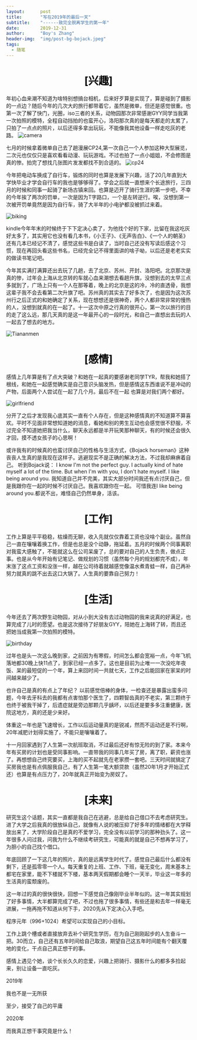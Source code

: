 ```yaml
---
layout:      post
title:       "写在2019年的最后一天"
subtitle:    "------致完全脱离学生的第一年"
date:        2019-12-31
author:      "Boy's Zhang"
header-img:  "img/post-bg-bojack.jpeg"
tags:
  - 随笔
---
```




<h1 style="color:black;text-align:center;" >[兴趣]</h1>



年初心血来潮不知道为啥特别想搞台相机，后来好歹算是实现了，算是碰到了摄影的一点边？随后今年的几次大的旅行都带着它，虽然是微单，但还是感觉很重。也第一次了解了快门，光圈，iso三者的关系，动物园那次非常感谢GYY同学当我第一次拍照的模特，全程自动挡拍的也蛮开心，洛阳那次真的是每天都走的太累了，只拍了一点点的照片，以后还得多拿出玩玩，不能像我其他设备一样走吃灰的老路。
![camera](/img/in-post/2019-12-31-years-summury/camera.jpg)

七月的时候拿着微单自己去了趟漫展CP24,第一次自己一个人参加这种大型展览，二次元也仅仅只是喜欢看看动漫、玩玩游戏。不过也拍了一点小姐姐，不会修图是真的惨。拍完了想找几张图片发发都找不到合适的。
![cp24](/img/in-post/2019-12-31-years-summury/cp24.jpg)

今年把电动车换成了自行车，锻炼的同时也算是发展下兴趣，活了20几年直到大学快毕业才学会自行车的我也是够够得了。学会之后就一直想来个长途旅行，三四月的时候和同事一起骑了新场古镇来回。也算是迈开了骑行生涯的第一步吧，不幸的今年挨了两次的罚单，一次是因为T字路口，一个是左转逆行。唉，没想到第一次被开罚单竟然是因为自行车，骑了大半年的小电驴都没被抓过来着。

![biking](/img/in-post/2019-12-31-years-summury/biking.jpg)

kindle今年年末的时候终于下下定决心卖了，为他找个好的下家，比留在我这吃灰好太多了，其实用它也没有看几本书，《小王子》、《无声告白》、《一个人的朝圣》还有几本已经记不清了，感觉这些书是白读了，当时自己还没有写读后感这个习惯，现在再回头看这些书名，已经完全记不得里面讲的啥子呦，以后还是老老实实的做读书笔记吧。


今年其实满打满算还出去玩了几趟，去了北京、苏州、开封、洛阳吧。北京那次是真的惨，过年会上海从北京转的车就心血来潮想去看趟升旗，没想到去的太早三点多就到了，广场上只有一个人在那等着，晚上的北京是这的冷，冷的直透骨，我想这辈子我不会去看第二次升旗了吧。苏州真的其实去了好多次了，也是因为这次苏州行之后正式的和她确定了关系，现在想想还是很神奇，两个人都非常非常的慢热的人，没想到就真的在一起了。十一这次中原之行真的很开心，第一次以旅行的目的走了这么远，那几天真的是这一年最开心的一段时光，和自己一直想出去玩的人一起去了想去的地方。

![Tiananmen](/img/in-post/2019-12-31-years-summury/Tiananmen.jpg)


<h1 style="color:black;text-align:center;" >[感情]</h1>


感情上几年算是有了点大突破？和她在一起真的要感谢老同学TYR，帮我和她搭了根线，和她在一起感觉确实是自己意识头脑发热，但是感情这东西谁说不是冲动的产物，后面两个人尝试在一起了几个月。最后不在一起 也算是对我们两个都好。

![girlfriend](/img/in-post/2019-12-31-years-summury/girlfriend.jpg)

分开了之后才发现我心底其实一直有个人存在，但是这种感情真的不知道算不算喜欢。平时不见面非常想知道她的消息，看她和别的男生互动也会感觉很不舒服，不过完全不知道她把我当什么，聊天永远都是半开玩笑那种聊天，有的时候还会很久才回，摸不透女孩子的心思啊！


或许我有的时候真的也蛮讨厌自己的性格与生活方式，《Bojack horseman》这种丧丧人生真的是我现在这样子。逃避现实不是正确的解决方法，不过我却麻痹着自己。
听到Bojack说：
I know I'm not the perfect guy. I actually kind of hate myself a lot of the time. But when I'm with you, I don't hate myself. I like being around you.
我知道自己并不完美，其实大部分时间我还有点讨厌自己，但是我跟你在一起的时候不讨厌自己。我喜欢跟你在一起。
可惜我连I like being around you.都说不出，难怪自己仍然单身，活该。



<h1 style="color:black;text-align:center;" >[工作]</h1>

工作上算是平平稳稳，枯燥而无聊，收入先就仅仅靠着工资也没啥个副业。虽然自己一直在嚷嚷着换工作，但是也总是没个动静，拖延着。五月的时候两个同事离职对我蛮大感触了，不能就这么在公司呆废了，总的要对自己的人生负责，做点正事。也是从今年开始有记笔记、做规划的习惯（虽然每个月的规划都完不成），年末涨了这点工资和没涨一样，越在公司待着就越感觉像温水煮青蛙一样，自己再补努力就真的跳不出去这口大锅了。人生真的要靠自己努力！


<h1 style="color:black;text-align:center;" >[生活]</h1>

今年还去了两次野生动物园，对从小到大没有去过动物园的我来说真的好满足，也算完成了儿时的愿望。也是这次接待了好朋友GYY，陪她在上海转了转，而且还把她当成我第一次拍照的模特。

![birthday](/img/in-post/2019-12-31-years-summury/birthday.jpg)


过年也是头一次这么晚到家，之前因为有寒假，时间怎么都会宽裕一点，今年飞机落地都30晚上快11点了，到家已经一点多了。这也是目前为止唯一一次没吃年夜饭、呆的最短促的一个年，算上来回时间一共就七天，工作之后能回家在家呆的时间越来越少了。

也许自己是真的有点上了年纪？
以前感觉倍棒的身体，一检查还是暴露出蛮多问题，今年去牙科去的我都有点害怕那个医生了，四颗智齿真的不老实，第三颗终于也终于被我干掉了，后遗症就是旁边那颗几乎龋坏，以后还是要多多注重健康，医院这地方，真的还是少来好。

体重这一年也是飞速增长，工作以后运动量真的是锐减，然而不运动还是不行啊，20年减肥计划得实施了，不能只是嚷嚷着了。


十一月回家遇到了人生第一次航班取消，不过最后还好有惊无险的到了家。本来今年有买房的计划也是受同事影响。一直带我的同事几年买了房，离了职，薪资也涨了。再想想自己终究要买，上海的买不起就先在老家攒一套吧。三天时间就搞定了买房我也是有点佩服我自己，有了人生第一笔大额贷款（虽然20年1月才开始正式还）也算是有点压力了，20年就真正开始变为房奴了。




<h1 style="color:black;text-align:center;" >[未来]</h1>

研究生这个话题，其实一直都是我自己在逃避，总是给自己借口不去考虑研究生。进了大学之后我真的很放纵自己，就像有人说的被压抑了好多年的情绪都在大学释放出来了，大学阶段自己是真的不爱学习，完全没有以前学习的那种劲头了。这一年很多人问过我，问我为什么不继续考研究生，可能真的就是自己不想再学习了，为胆小的自己找个借口。

年底回顾了一下这几年的照片，真的是远离学生时代了。感觉自己最后什么都没有剩下，还是孤零零一个人。每天重复的上班、工作、下班，毫无变化，周末基本上都宅在家里，能不下楼就不下楼，基本两天假期都会睡个一天半，毕业这一年多的生活真的蛮颓废的。


这一年过的真的很快很快，回想一下感觉自己像刚毕业半年似的。这一年其实规划了好多事情，大半都算完成了吧，不过也拖了很多事情，有些还是和去年一样毫无进展，一拖再拖不知道从何下手，2020先从下定决心入手吧。

程序元年（996+1024）希望可以实现自己的小目标。

工作上跳个槽或者直接放弃去补个研究生学历，在为自己刚刚起步的人生奋斗一把。30而立，自己还有五年时间给自己取浪，期望自己这五年时间能有个翻天覆地的变化，干点自己真正想干的事。

感情上遇见个她，谈个长长久久的恋爱，兴趣上把骑行、摄影什么的都多多捡起来，别让设备一直吃灰。


2019年

我也不是一无所获

至少，接受了自己的平庸

2020年

而我真正想干事究竟是什么！